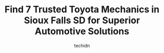 ---
layout: ampstory
image: https://images.unsplash.com/photo-1610566062594-fe61d8f17c71?ixlib=rb-4.0.3&ixid=MnwxMjA3fDB8MHxwaG90by1wYWdlfHx8fGVufDB8fHx8&auto=format&fit=crop&w=640&h=853&q=80
author: techidn
featured: false
description: Experience the excellence of automotive service by visiting the 7 best Toyota Mechanic in Sioux Falls SD, USA. With their expertise, attention to detail, and commitment to customer satisfact
title: Find 7 Trusted Toyota Mechanics in Sioux Falls SD for Superior Automotive Solutions
cover:
   title: Find 7 Trusted Toyota Mechanics in Sioux Falls SD for Superior Automotive Solutions
   subtitle: Rickpate
   background: https://images.unsplash.com/photo-1610566062594-fe61d8f17c71?ixlib=rb-4.0.3&ixid=MnwxMjA3fDB8MHxwaG90by1wYWdlfHx8fGVufDB8fHx8&auto=format&fit=crop&w=640&h=853&q=80

pages: 
 - layout: thirds
   top: <h1>#1 12th Street Auto Care Center</h1>
   bottom: "<p>Our alternator went out on our vehicle and after stopping at Billion and they wouldnt help us we went here. They squeezed us in and got it fixed for us. I had my wife </p>"
   background: https://www.knot35.com/toplist/wp-content/uploads/2023/06/best-toyota-mechanic-1-in-sioux-falls-sd-1685839254.jpeg
   backgroundblur: true
 - layout: thirds
   top: <h1>#2 Team Automotive</h1>
   bottom: "<p>4211 W 13th St, Sioux Falls, SD 57106, United States</p>"
   background: https://www.knot35.com/toplist/wp-content/uploads/2023/06/best-toyota-mechanic-2-in-sioux-falls-sd-1685839254.jpeg
   cta:
      link: https://www.knot35.com/toplist/find-7-trusted-toyota-mechanics-in-sioux-falls-sd-for-superior-automotive-solutions/
      text: Find 7 Trusted Toyota Mechanics in Sioux Falls SD for Superior Automotive Solutions
 - layout: thirds
   top: <h1>#3 T&A Auto Service</h1>
   bottom: "<p>3412 S Minnesota Ave, Sioux Falls, SD 57105, United States</p>"
   background: https://www.knot35.com/toplist/wp-content/uploads/2023/06/best-toyota-mechanic-3-in-sioux-falls-sd-1685839255.jpeg
   cta:
      link: https://www.knot35.com/toplist/find-7-trusted-toyota-mechanics-in-sioux-falls-sd-for-superior-automotive-solutions/
      text: Find 7 Trusted Toyota Mechanics in Sioux Falls SD for Superior Automotive Solutions
 - layout: thirds
   top: <h1>#4 Arrowhead Automotive</h1>
   bottom: "<p>1001 S Commerce Ave, Sioux Falls, SD 57110, United States</p>"
   background: https://images.unsplash.com/photo-1632260260864-caf7fde5ec36?ixlib=rb-4.0.3&ixid=MnwxMjA3fDB8MHxwaG90by1wYWdlfHx8fGVufDB8fHx8&auto=format&fit=crop&w=640&h=853&q=80
   cta:
      link: https://www.knot35.com/toplist/find-7-trusted-toyota-mechanics-in-sioux-falls-sd-for-superior-automotive-solutions/
      text: Find 7 Trusted Toyota Mechanics in Sioux Falls SD for Superior Automotive Solutions
 - layout: thirds
   top: <h1>#5 Dons Auto</h1>
   bottom: "<p>1201 E 26th St, Sioux Falls, SD 57105, United States</p>"
   background: https://images.unsplash.com/photo-1564951434112-64d74cc2a2d7?ixlib=rb-4.0.3&ixid=MnwxMjA3fDB8MHxwaG90by1wYWdlfHx8fGVufDB8fHx8&auto=format&fit=crop&w=640&h=853&q=80
   cta:
      link: https://www.knot35.com/toplist/find-7-trusted-toyota-mechanics-in-sioux-falls-sd-for-superior-automotive-solutions/
      text: Find 7 Trusted Toyota Mechanics in Sioux Falls SD for Superior Automotive Solutions
 - layout: thirds
   top: <h1>#6 Ultimate Automotive</h1>
   bottom: "<p>1400 E 77th St, Sioux Falls, SD 57108, United States</p>"
   background: https://images.unsplash.com/photo-1527066579998-dbbae57f45ce?ixlib=rb-4.0.3&ixid=MnwxMjA3fDB8MHxwaG90by1wYWdlfHx8fGVufDB8fHx8&auto=format&fit=crop&w=640&h=853&q=80
   cta:
      link: https://www.knot35.com/toplist/find-7-trusted-toyota-mechanics-in-sioux-falls-sd-for-superior-automotive-solutions/
      text: Find 7 Trusted Toyota Mechanics in Sioux Falls SD for Superior Automotive Solutions
 - layout: thirds
   top: <h1>#7 41st Street Automotive</h1>
   bottom: "<p>909 W 41st St, Sioux Falls, SD 57105, United States</p>"
   background: https://images.unsplash.com/photo-1527067829737-402993088e6b?ixlib=rb-4.0.3&ixid=MnwxMjA3fDB8MHxwaG90by1wYWdlfHx8fGVufDB8fHx8&auto=format&fit=crop&w=640&h=853&q=80
   cta:
      link: https://www.knot35.com/toplist/find-7-trusted-toyota-mechanics-in-sioux-falls-sd-for-superior-automotive-solutions/
      text: Find 7 Trusted Toyota Mechanics in Sioux Falls SD for Superior Automotive Solutions
 - layout: thirds
   middle: Continue reading...
   background: https://images.unsplash.com/photo-1591393223703-56fe1347ac62?ixlib=rb-4.0.3&ixid=MnwxMjA3fDB8MHxwaG90by1wYWdlfHx8fGVufDB8fHx8&auto=format&fit=crop&w=640&h=853&q=80
   cta:
      link: https://www.knot35.com/toplist/find-7-trusted-toyota-mechanics-in-sioux-falls-sd-for-superior-automotive-solutions/
      text: Find 7 Trusted Toyota Mechanics in Sioux Falls SD for Superior Automotive Solutions
      
---